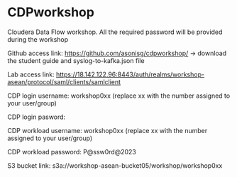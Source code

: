 # CDPworkshop
Cloudera Data Flow workshop. All the required password will be provided during the workshop


Github access link: https://github.com/asonisg/cdpworkshop/    -> download the student guide and syslog-to-kafka.json file

Lab access link: https://18.142.122.96:8443/auth/realms/workshop-asean/protocol/saml/clients/samlclient 

CDP login username: workshop0xx (replace xx with the number assigned to your user/group)

CDP login pasword: 

CDP workload username: workshop0xx (replace xx with the number assigned to your user/group)

CDP workload password: P@ssw0rd@2023

S3 bucket link: s3a://workshop-asean-bucket05/workshop/workshop0xx 
